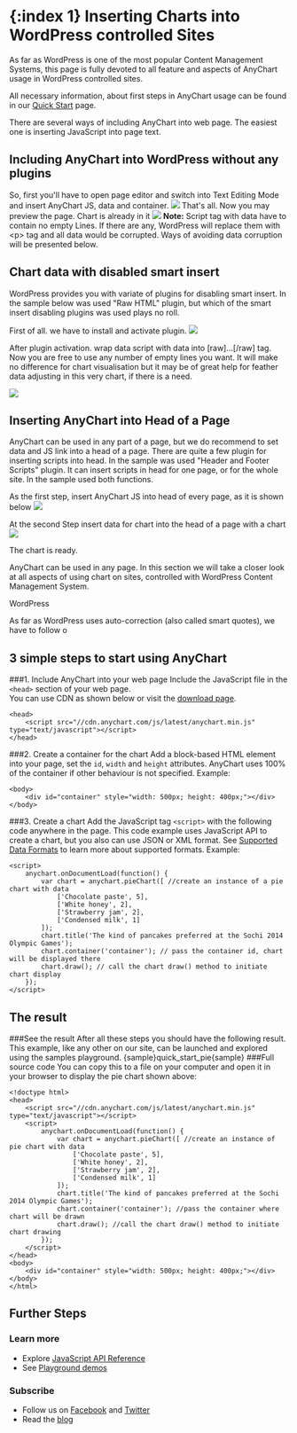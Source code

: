 {:index 1}
Inserting Charts into WordPress controlled Sites 
===========
  
As far as WordPress is one of the most popular Content Management Systems, this page is fully devoted to all feature and aspects of AnyChart usage in WordPress controlled sites.

All necessary information, about first steps in AnyChart usage can be found in our [Quick Start](./Quick_Start) page.

There are several ways of including AnyChart into web page. The easiest one is inserting JavaScript into page text. 

## Including AnyChart into WordPress without any plugins

So, first you'll have to open page editor and switch into Text Editing Mode and insert AnyChart JS, data and container.
![](http://cdn.anychart.com/images/wordpress/no_plugins.png)
That's all. Now you may preview the page. Chart is already in it
![](http://cdn.anychart.com/images/wordpress/preview.png)
**Note:** Script tag with data have to contain no empty Lines. If there are any, WordPress will replace them with \<p> tag and all data would be corrupted. Ways of avoiding data corruption will be presented below.
 
## Chart data with disabled smart insert

WordPress provides you with variate of plugins for disabling smart insert. In the sample below was used "Raw HTML" plugin, but which of the smart insert disabling plugins was used plays no roll.

First of all. we have to install and activate plugin.
![](http://cdn.anychart.com/images/wordpress/pluging_activation.png)

After plugin activation. wrap data script with data into \[raw]...\[/raw] tag. Now you are free to use any number of empty lines you want. It will make no difference for chart visualisation but it may be of great help for feather data adjusting in this very chart, if there is a need.

![](http://cdn.anychart.com/images/wordpress/raw_html.png)

## Inserting AnyChart into Head of a Page

AnyChart can be used in any part of a page, but we do recommend to set data and JS link into a head of a page. There are quite a few plugin for inserting scripts into head. In the sample was used "Header and Footer Scripts" plugin. It can insert scripts in head for one page, or for the whole site. In the sample used both functions.

As the first step, insert AnyChart JS into head of every page, as it is shown below
![](http://cdn.anychart.com/images/wordpress/header_plugin.png)

At the second Step insert data for chart into the head of a page with a chart 
![](http://cdn.anychart.com/images/wordpress/header_script.png)

The chart is ready.



















AnyChart can be used in any page. In this section we will take a closer look at all aspects of using chart on sites, controlled with WordPress Content Management System.

WordPress 

As far as WordPress uses auto-correction (also called smart quotes), we have to follow o

## 3 simple steps to start using AnyChart
###1. Include AnyChart into your web page
Include the JavaScript file in the `<head>` section of your web page.  
You can use CDN as shown below or visit the [download page](./Downloading_AnyChart).  
```
<head>
    <script src="//cdn.anychart.com/js/latest/anychart.min.js" type="text/javascript"></script> 
</head>
```
###2. Create a container for the chart
Add a block-based HTML element into your page, set the `id`, `width` and `height` attributes. AnyChart uses 100% of the container if other behaviour is not specified. 
Example:
```
<body>
    <div id="container" style="width: 500px; height: 400px;"></div>
</body>
```  
###3. Create a chart
Add the JavaScript tag `<script>` with the following code anywhere in the  page. 
This code example uses JavaScript API to create a chart, but you also can use JSON or XML format. See [Supported Data Formats](../Working_with_Data/Supported_Data_Formats) to learn more about supported formats.
Example:
```
<script>
    anychart.onDocumentLoad(function() {
        var chart = anychart.pieChart([ //create an instance of a pie chart with data
            ['Chocolate paste', 5],
            ['White honey', 2],
            ['Strawberry jam', 2],
            ['Сondensed milk', 1]
        ]);
        chart.title('The kind of pancakes preferred at the Sochi 2014 Olympic Games');
        chart.container('container'); // pass the container id, chart will be displayed there
        chart.draw(); // call the chart draw() method to initiate chart display
    });
</script>
```
  
## The result
###See the result
After all these steps you should have the following result. This example, like any other on our site, can be launched and explored using the samples playground.
{sample}quick\_start\_pie{sample}
###Full source code
You can copy this to a file on your computer and open it in your browser to display the pie chart shown above:  
```
<!doctype html>
<head>
    <script src="//cdn.anychart.com/js/latest/anychart.min.js" type="text/javascript"></script> 
    <script>
        anychart.onDocumentLoad(function() {
            var chart = anychart.pieChart([ //create an instance of pie chart with data
                ['Chocolate paste', 5],
                ['White honey', 2],
                ['Strawberry jam', 2],
                ['Сondensed milk', 1]
            ]);
            chart.title('The kind of pancakes preferred at the Sochi 2014 Olympic Games');
            chart.container('container'); //pass the container where chart will be drawn
            chart.draw(); //call the chart draw() method to initiate chart drawing
        });
    </script>
</head>
<body>
	<div id="container" style="width: 500px; height: 400px;"></div>
</body>
</html>
```
  
## Further Steps
### Learn more
* Explore [JavaScript API Reference](http://api.anychart.com/)
* See [Playground demos](http://playground.anychart.com/)

### Subscribe
* Follow us on [Facebook](https://www.facebook.com/AnyCharts) and [Twitter](https://twitter.com/intent/follow?&screen_name=anychart&original_referer=http%3A%2F%2Fdocs.anychart.com)
* Read the [blog](http://www.anychart.com/blog/)



